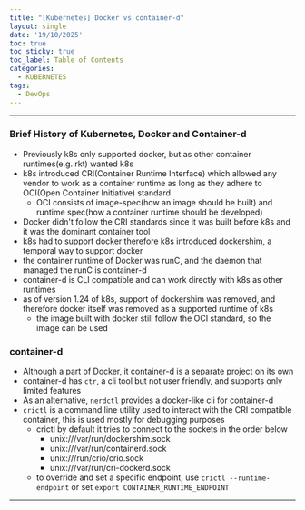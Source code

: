 ```yaml
---
title: "[Kubernetes] Docker vs container-d"
layout: single
date: '19/10/2025'
toc: true
toc_sticky: true
toc_label: Table of Contents
categories:
  - KUBERNETES
tags:
  - DevOps
---
```


---

### Brief History of Kubernetes, Docker and Container-d
* Previously k8s only supported docker, but as other container runtimes(e.g. rkt) wanted k8s
* k8s introduced CRI(Container Runtime Interface) which allowed any vendor to work as a container runtime as long as they adhere to OCI(Open Container Initiative) standard
    * OCI consists of image-spec(how an image should be built) and runtime spec(how a container runtime should be developed)
* Docker didn't follow the CRI standards since it was built before k8s and it was the dominant container tool
* k8s had to support docker therefore k8s introduced dockershim, a temporal way to support docker
* the container runtime of Docker was runC, and the daemon that managed the runC is container-d
* container-d is CLI compatible and can work directly with k8s as other runtimes
* as of version 1.24 of k8s, support of dockershim was removed, and therefore docker itself was removed as a supported runtime of k8s
    * the image built with docker still follow the OCI standard, so the image can be used

### container-d
* Although a part of Docker, it container-d is a separate project on its own
* container-d has `ctr`, a cli tool but not user friendly, and supports only limited features
* As an alternative, `nerdctl` provides a docker-like cli for container-d
* `crictl` is a command line utility used to interact with the CRI compatible container, this is used mostly for debugging purposes
    * crictl by default it tries to connect to the sockets in the order below
        * unix:///var/run/dockershim.sock
        * unix:///var/run/containerd.sock
        * unix:///run/crio/crio.sock
        * unix:///var/run/cri-dockerd.sock
    * to override and set a specific endpoint, use `crictl --runtime-endpoint` or set `export CONTAINER_RUNTIME_ENDPOINT`

---

